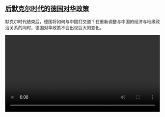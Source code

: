 <!--1631609224000-->
[后默克尔时代的德国对华政策](https://www.dw.com/zh/%E5%90%8E%E9%BB%98%E5%85%8B%E5%B0%94%E6%97%B6%E4%BB%A3%E7%9A%84%E5%BE%B7%E5%9B%BD%E5%AF%B9%E5%8D%8E%E6%94%BF%E7%AD%96/a-59168172)
------

<p>默克尔时代结束后，德国将如何与中国打交道？在重新调整与中国的经济与地缘政治关系的同时，德国对华政策不会出现巨大的变化。</small></p><video src="https://tvdownloaddw-a.akamaihd.net/dwtv_video/flv/vdt_zh/2021/bchi210913_001_chinapolitik_sd_sor.mp4" controls style="width:100%"></video>
